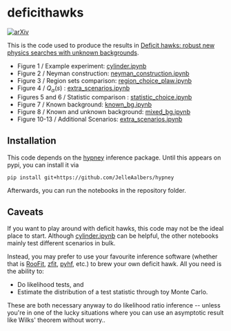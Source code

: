 # deficithawks
[![arXiv](https://img.shields.io/badge/arXiv-2204.03264-b31b1b.svg)](https://arxiv.org/abs/2204.03264)

This is the code used to produce the results in [Deficit hawks: robust new physics searches with unknown backgrounds](https://arxiv.org/abs/2204.03264).


  * Figure 1 / Example experiment: [cylinder.ipynb](https://github.com/JelleAalbers/deficithawks/blob/main/cylinder.ipynb)
  * Figure 2 / Neyman construction: [neyman_construction.ipynb](https://github.com/JelleAalbers/deficithawks/blob/main/neyman_construction.ipynb)
  * Figure 3 / Region sets comparison: [region_choice_plaw.ipynb](https://github.com/JelleAalbers/deficithawks/blob/main/region_choice_plaw.ipynb)
  * Figure 4 / $Q_\alpha(s)$  : [extra_scenarios.ipynb](https://github.com/JelleAalbers/deficithawks/blob/main/extra_scenarios.ipynb)
* Figures 5 and 6 / Statistic comparison : [statistic_choice.ipynb](https://github.com/JelleAalbers/deficithawks/blob/main/statistic_choice.ipynb)
 * Figure 7 / Known background: [known_bg.ipynb](https://github.com/JelleAalbers/deficithawks/blob/main/known_bg.ipynb)
 * Figure 8 / Known and unknown background: [mixed_bg.ipynb](https://github.com/JelleAalbers/deficithawks/blob/main/mixed_bg.ipynb)
 * Figure 10-13 / Additional Scenarios: [extra_scenarios.ipynb](https://github.com/JelleAalbers/deficithawks/blob/main/extra_scenarios.ipynb)

## Installation

This code depends on the [hypney](https://github.com/JelleAalbers/hypney) inference package. Until this appears on pypi, you can install it via
```
pip install git+https://github.com/JelleAalbers/hypney
```

Afterwards, you can run the notebooks in the repository folder.

## Caveats

If you want to play around with deficit hawks, this code may not be the ideal place to start. Although [cylinder.ipynb](https://github.com/JelleAalbers/deficithawks/blob/main/cylinder.ipynb) can be helpful, the other notebooks mainly test different scenarios in bulk.

Instead, you may prefer to use your favourite inference software (whether that is [RooFit](https://root.cern/manual/roofit/), [zfit](https://github.com/zfit/zfit), [pyhf](https://github.com/scikit-hep/pyhf), etc.) to brew your own deficit hawk. All you need is the ability to:

  * Do likelihood tests, and
  * Estimate the distribution of a test statistic through toy Monte Carlo.

These are both necessary anyway to do likelihood ratio inference -- unless you're in one of the lucky situations where you can use an asymptotic result like Wilks' theorem without worry..
